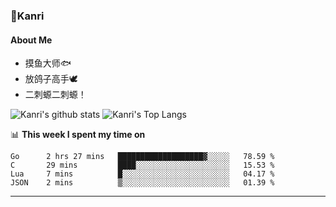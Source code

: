 ### 🌱Kanri
#### About Me
- 摸鱼大师🐟
- 放鸽子高手🕊
- 二刺螈二刺螈！

![Kanri's github stats](https://github-readme-stats.vercel.app/api?username=Yiwen-Chan&show_icons=true&theme=vue&line_height=20)
![Kanri's Top Langs](https://github-readme-stats.vercel.app/api/top-langs/?username=Yiwen-Chan&layout=compact&theme=vue&card_width=270)

📊 **This week I spent my time on**
<!--START_SECTION:waka-->
```text
Go      2 hrs 27 mins   ███████████████████▓░░░░░   78.59 % 
C       29 mins         ████░░░░░░░░░░░░░░░░░░░░░   15.53 % 
Lua     7 mins          █░░░░░░░░░░░░░░░░░░░░░░░░   04.17 % 
JSON    2 mins          ▒░░░░░░░░░░░░░░░░░░░░░░░░   01.39 % 
```
<!--END_SECTION:waka-->

***

